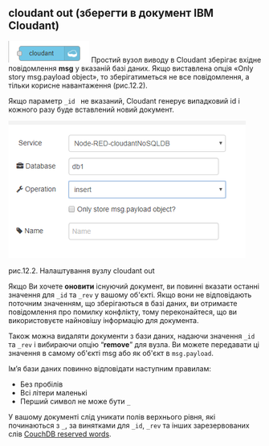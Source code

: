 ## cloudant out (зберегти в документ IBM Cloudant)

![img](media/cloudant_out.png) Простий вузол виводу в Cloudant зберігає вхідне повідомлення **msg** у вказаній базі даних. Якщо виставлена опція «Only story msg.payload object», то зберігатиметься не все повідомлення, а тільки корисне навантаження (рис.12.2).

Якщо параметр `_id ` не вказаний, Cloudant генерує випадковий id і кожного разу буде вставлений новий документ. 

![img](media/12_2.png)

рис.12.2. Налаштування вузлу cloudant out

Якщо Ви хочете **оновити** існуючий документ, ви повинні вказати останні значення для `_id` та `_rev` у вашому об'єкті. Якщо вони не відповідають поточним значенням, що зберігаються в базі даних, ви отримаєте повідомлення про помилку конфлікту, тому переконайтеся, що ви використовуєте найновішу інформацію для документа.

Також можна видаляти документи з бази даних, надаючи значення `_id` та `_rev` і вибираючи опцію “**remove**” для вузла. Ви можете передавати ці значення в самому об'єкті msg або як об'єкт в `msg.payload`.

Ім’я бази даних повинно відповідати наступним правилам:

- Без пробілів
- Всі літери маленькі
- Перший символ не може бути     `_`

У вашому документі слід уникати полів верхнього рівня, які починаються з `_`, за винятками для `_id`, `_rev` та інших зарезервованих слів [CouchDB reserved words](https://wiki.apache.org/couchdb/HTTP_Document_API#Special_Fields).
